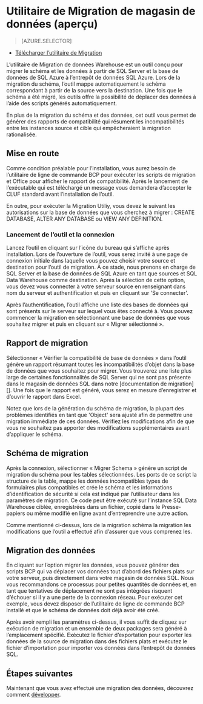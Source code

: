 <properties
   pageTitle="Migration : Utilitaire de Migration de l’entrepôt de données | Microsoft Azure"
   description="Migrer vers le magasin de données SQL."
   services="sql-data-warehouse"
   documentationCenter="NA"
   authors="lodipalm"
   manager="barbkess"
   editor=""/>

<tags
   ms.service="sql-data-warehouse"
   ms.devlang="NA"
   ms.topic="article"
   ms.tgt_pltfrm="NA"
   ms.workload="data-services"
   ms.date="08/08/2016"
   ms.author="lodipalm;barbkess;sonyama"/>


# <a name="data-warehouse-migration-utility-preview"></a>Utilitaire de Migration de magasin de données (aperçu)

> [AZURE.SELECTOR]
- [Télécharger l’utilitaire de Migration][]

L’utilitaire de Migration de données Warehouse est un outil conçu pour migrer le schéma et les données à partir de SQL Server et la base de données de SQL Azure à l’entrepôt de données SQL Azure. Lors de la migration du schéma, l’outil mappe automatiquement le schéma correspondant à partir de la source vers la destination. Une fois que le schéma a été migré, les outils offre la possibilité de déplacer des données à l’aide des scripts générés automatiquement.

En plus de la migration du schéma et des données, cet outil vous permet de générer des rapports de compatibilité qui résument les incompatibilités entre les instances source et cible qui empêcheraient la migration rationalisée.

## <a name="get-started"></a>Mise en route
Comme condition préalable pour l’installation, vous aurez besoin de l’utilitaire de ligne de commande BCP pour exécuter les scripts de migration et Office pour afficher le rapport de compatibilité. Après le lancement de l’exécutable qui est téléchargé un message vous demandera d’accepter le CLUF standard avant l’installation de l’outil.

En outre, pour exécuter la Migration Utiliy, vous devez le suivant les autorisations sur la base de données que vous cherchez à migrer : CREATE DATABASE, ALTER ANY DATABASE ou VIEW ANY DEFINITION.

### <a name="launching-the-tool-and-connecting"></a>Lancement de l’outil et la connexion
Lancez l’outil en cliquant sur l’icône du bureau qui s’affiche après installation. Lors de l’ouverture de l’outil, vous serez invité à une page de connexion initiale dans laquelle vous pouvez choisir votre source et destination pour l’outil de migration. À ce stade, nous prenons en charge de SQL Server et la base de données de SQL Azure en tant que sources et SQL Data Warehouse comme destination. Après la sélection de cette option, vous devez vous connecter à votre serveur source en renseignant dans nom du serveur et authentification et puis en cliquant sur 'Se connecter'.

Après l’authentification, l’outil affiche une liste des bases de données qui sont présents sur le serveur sur lequel vous êtes connecté à. Vous pouvez commencer la migration en sélectionnant une base de données que vous souhaitez migrer et puis en cliquant sur « Migrer sélectionné ».

## <a name="migration-report"></a>Rapport de migration
Sélectionner « Vérifier la compatibilité de base de données » dans l’outil génère un rapport résumant toutes les incompatibilités d’objet dans la base de données que vous souhaitez pour migrer. Vous trouverez une liste plus large de certaines fonctionnalités de SQL Server qui ne sont pas présente dans le magasin de données SQL dans notre [documentation de migration][]. Une fois que le rapport est généré, vous serez en mesure d’enregistrer et d’ouvrir le rapport dans Excel.

Notez que lors de la génération du schéma de migration, la plupart des problèmes identifiés en tant que 'Object' sera ajusté afin de permettre une migration immédiate de ces données. Vérifiez les modifications afin de que vous ne souhaitez pas apporter des modifications supplémentaires avant d’appliquer le schéma.

## <a name="migrate-schema"></a>Schéma de migration

Après la connexion, sélectionner « Migrer Schema » génère un script de migration du schéma pour les tables sélectionnées. Les ports de ce script la structure de la table, mappe les données incompatibles types de formulaires plus compatibles et crée le schéma et les informations d’identification de sécurité si cela est indiqué par l’utilisateur dans les paramètres de migration. Ce code peut être exécuté sur l’instance SQL Data Warehouse ciblée, enregistrées dans un fichier, copié dans le Presse-papiers ou même modifié en ligne avant d’entreprendre une autre action.  

Comme mentionné ci-dessus, lors de la migration schéma la migration les modifications que l’outil a effectué afin d’assurer que vous comprenez les.  

## <a name="migrate-data"></a>Migration des données

En cliquant sur l’option migrer les données, vous pouvez générer des scripts BCP qui va déplacer vos données tout d’abord des fichiers plats sur votre serveur, puis directement dans votre magasin de données SQL. Nous vous recommandons ce processus pour petites quantités de données et, en tant que tentatives de déplacement ne sont pas intégrées risquent d’échouer si il y a une perte de la connexion réseau. Pour exécuter cet exemple, vous devez disposer de l’utilitaire de ligne de commande BCP installé et que le schéma de données doit déjà avoir été créé.

Après avoir rempli les paramètres ci-dessus, il vous suffit de cliquez sur exécution de migration et un ensemble de deux packages sera généré à l’emplacement spécifié. Exécutez le fichier d’exportation pour exporter les données de la source de migration dans des fichiers plats et exécutez le fichier d’importation pour importer vos données dans l’entrepôt de données SQL.

## <a name="next-steps"></a>Étapes suivantes
Maintenant que vous avez effectué une migration des données, découvrez comment [développer][].

<!--Image references-->

<!--Article references-->
[documentation de la migration]: sql-data-warehouse-overview-migrate.md
[développer]: sql-data-warehouse-overview-develop.md

<!--Other Web references--> 
[Télécharger l’utilitaire de Migration]: https://migrhoststorage.blob.core.windows.net/sqldwsample/DataWarehouseMigrationUtility.zip
